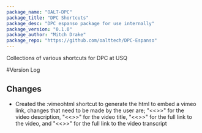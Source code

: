 ```yaml
---
package_name: "OALT-DPC"
package_title: "DPC Shortcuts"
package_desc: "DPC espanso package for use internally"
package_version: "0.1.0"
package_author: "Mitch Drake"
package_repo: "https://github.com/oalttech/DPC-Espanso"
---
```

Collections of various shortcuts for DPC at USQ

#Version Log
## Changes
- Created the :vimeohtml shortcut to generate the html to embed a vimeo link, changes that need to be made by the user are; "<<<VIDEODESCRIPTION>>>" for the video description, "<<<VIDEOHEAD>>>" for the video title, "<<<VIDEOLINK>>>" for the full link to the video, and "<<<VIDEOTRANSCRIPT>>>" for the full link to the video transcript